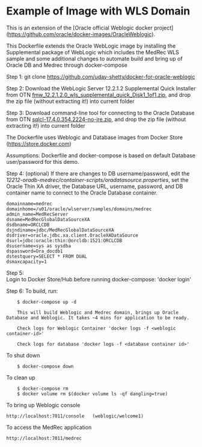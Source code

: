 Example of Image with WLS Domain
================================

This is an  extension of the [Oracle official Weblogic docker project] (https://github.com/oracle/docker-images/OracleWeblogic).

This Dockerfile extends the Oracle WebLogic image by installing the Supplemental package of WebLogic which includes the MedRec WLS sample and some additional changes to automate build and bring up of Oracle DB and Medrec through docker-compose

Step 1: 
git clone https://github.com/uday-shetty/docker-for-oracle-weblogic

Step 2: 
Download the WebLogic Server 12.2.1.2 Supplemental Quick Installer from OTN [fmw_12.2.1.2.0_wls_supplemental_quick_Disk1_1of1.zip](http://www.oracle.com/technetwork/middleware/weblogic/downloads/wls-for-dev-1703574.html), and drop the zip file (without extracting it!) into current folder

Step 3:
Download command-line tool for connecting to the Oracle Database from OTN [sqlcl-17.4.0.354.2224-no-jre.zip](http://www.oracle.com/technetwork/developer-tools/sqlcl/downloads/index.html), and drop the zip file (without extracting it!) into current folder

The Dockerfile uses Weblogic and Database images from Docker Store (https://store.docker.com)

Assumptions: Dockerfile and docker-compose is based on  default Database user/password for this demo.

Step 4: (optional)
If there are changes to DB username/password, edit the *12212-oradb-medrec/container-scripts/oradatasource.properties*, set the Oracle Thin XA driver, the Database URL, username, password, and DB container name to connect to the Oracle Database container.

```
domainname=medrec
domainhome=/u01/oracle/wlserver/samples/domains/medrec
admin_name=MedRecServer
dsname=MedRecGlobalDataSourceXA
dsdbname=ORCLCDB
dsjndiname=jdbc/MedRecGlobalDataSourceXA
dsdriver=oracle.jdbc.xa.client.OracleXADataSource
dsurl=jdbc:oracle:thin:@orcldb:1521:ORCLCDB
dsusername=sys as sysdba
dspassword=Ora_docdb1
dstestquery=SELECT * FROM DUAL
dsmaxcapacity=1
```

Step 5:  
Login to Docker Store/Hub before running docker-compose: 'docker login'

Step 6:
To build, run:

        $ docker-compose up -d

        This will build Weblogic and Medrec domain, brings up Oracle Database and Weblogic. It takes ~4 mins for application to be ready. 

        Check logs for Weblogic Container 'docker logs -f <weblogic container-id>'

        Check logs for database 'docker logs -f <database container id>' 

To shut down

        $ docker-compose down

To clean up

        $ docker-compose rm
        $ docker volume rm $(docker volume ls -qf dangling=true)


To bring up Weblogic console

	http://localhost:7011/console   (weblogic/welcome1)

To access the MedRec application

	http://localhost:7011/medrec

